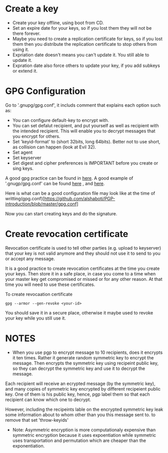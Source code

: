 # Create a key
- Create your key offline, using boot from CD. 
- Set an expire date for your keys, so if you lost them they will not be there forever. 
- Maybe you need to create a replication certificate for keys, so if you lost them 
then you distribute the replication certificate to stop others from using it. 
- Expriation date doesn't means you can't update it. You still able to update it.
- Expration date also force others to update your key, if you add subkeys or extend it. 


# GPG Configuration 
Go to '.gnupg/gpg.conf', it includs comment that explains each option such as:
- You can configure default-key to encrypt with. 
- You can set defalut recipient, and put yourself as well as recipient with the intended recipient. 
This will enable you to decrypt messages that you encrypt for others. 
- Set 'keyid-format' to (short 32bits, long 64bits). Better not to use short, as collision can happen (look at Evil 32).
- Set agent 
- Set keyserver 
- Set digest and cipher preferences is IMPORTANT before you create or sing keys. 

A good gpg practice can be found in [here](https://riseup.net/en/security/message-security/openpgp/best-practices). 
A good example of '.gnugp/gpg.conf' can be found [here](https://raw.githubusercontent.com/ioerror/duraconf/master/configs/gnupg/gpg.conf) ,
and [here](https://gist.github.com/bnagy/8914f712f689cc01c267#gpg-gpgrc).

Here is what can be a good configuration file may look like at the time of writting(gpg.conf)[https://github.com/alshaboti/PGP-introduction/blob/master/gpg.conf]

Now you can start creating keys and do the signature. 
# Create revocation certificate 
Revocation certificate is used to tell other parties (e.g. upload to keyserver) that your key is not valid anymore and they should not use it to send to you or accept any message.

It is a good practice to create revocation certificates at the time you create your keys. Then store it in a safe place, in case you come to a time when your master key get compromised or missed or for any other reason. At that time you will need to use these certificates.

To create revocaation certificate
```
gpg --armor --gen-revoke <your-id>
```
You should save it in a secure place, otherwise it maybe used to revoke your key while you still use it. 

# NOTES
- When you use pgp to encrypt message to 10 recipients, does it encrypts it ten times.
Rather it generate random symmetric key to encrypt the message. 
Then encrypts the symmetric key using recipeint public key, so they can decrypt the symmetric key and use it to decrypt the message. 

Each recipient will receive an ecrypted message (by the symmetric key), and many copies of symmetric key encrypted by different recipeient 
public key. One of them is his public key, hence, pgp label them so that each recipient can know which one to decrypt.

However, including the recipeints lable on the encrypted symmetric key leak some information about to whom other than you this message sent to. 
to remove that set 'throw-keyids'

- Note: Asymmetric encryption is more computationaly expensive than symmetric encryption because it uses expoentiation while symmetric uses
transportation and permutation which are cheaper than the exponentiation. 
